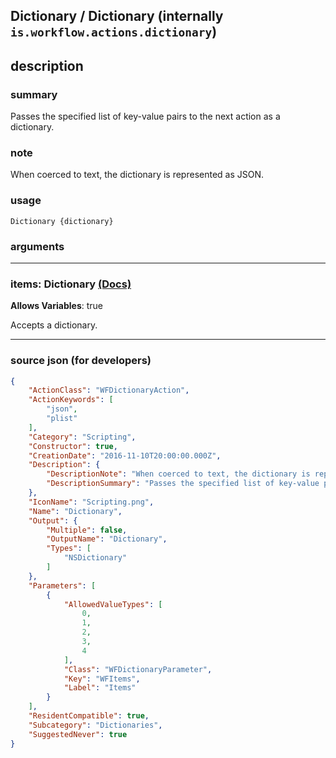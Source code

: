 
## Dictionary / Dictionary (internally `is.workflow.actions.dictionary`)


## description

### summary

Passes the specified list of key-value pairs to the next action as a dictionary.


### note

When coerced to text, the dictionary is represented as JSON.


### usage
```
Dictionary {dictionary}
```

### arguments

---

### items: Dictionary [(Docs)](https://pfgithub.github.io/shortcutslang/gettingstarted#dictionary-field)
**Allows Variables**: true



Accepts a dictionary.

---

### source json (for developers)

```json
{
	"ActionClass": "WFDictionaryAction",
	"ActionKeywords": [
		"json",
		"plist"
	],
	"Category": "Scripting",
	"Constructor": true,
	"CreationDate": "2016-11-10T20:00:00.000Z",
	"Description": {
		"DescriptionNote": "When coerced to text, the dictionary is represented as JSON.",
		"DescriptionSummary": "Passes the specified list of key-value pairs to the next action as a dictionary."
	},
	"IconName": "Scripting.png",
	"Name": "Dictionary",
	"Output": {
		"Multiple": false,
		"OutputName": "Dictionary",
		"Types": [
			"NSDictionary"
		]
	},
	"Parameters": [
		{
			"AllowedValueTypes": [
				0,
				1,
				2,
				3,
				4
			],
			"Class": "WFDictionaryParameter",
			"Key": "WFItems",
			"Label": "Items"
		}
	],
	"ResidentCompatible": true,
	"Subcategory": "Dictionaries",
	"SuggestedNever": true
}
```
